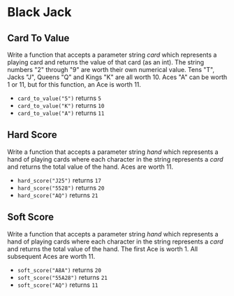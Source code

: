 # Black Jack

## Card To Value

Write a function that accepts a parameter string *card* which represents a playing card and returns the value of that card (as an int). The string numbers "2" through "9" are worth their own numerical value. Tens "T", Jacks "J", Queens "Q" and Kings "K" are all worth 10. Aces "A" can be worth 1 or 11, but for this function, an Ace is worth 11.

- `card_to_value("5")` returns `5`
- `card_to_value("K")` returns `10`
- `card_to_value("A")` returns `11`

## Hard Score

Write a function that accepts a parameter string *hand* which represents a hand of playing cards where each character in the string represents a *card* and returns the total value of the hand. Aces are worth 11.

- `hard_score("J25")` returns `17`
- `hard_score("5528")` returns `20`
- `hard_score("AQ")` returns `21`

## Soft Score

Write a function that accepts a parameter string *hand* which represents a hand of playing cards where each character in the string represents a *card* and returns the total value of the hand. The first Ace is worth 1. All subsequent Aces are worth 11.

- `soft_score("A8A")` returns `20`
- `soft_score("55A28")` returns `21`
- `soft_score("AQ")` returns `11`